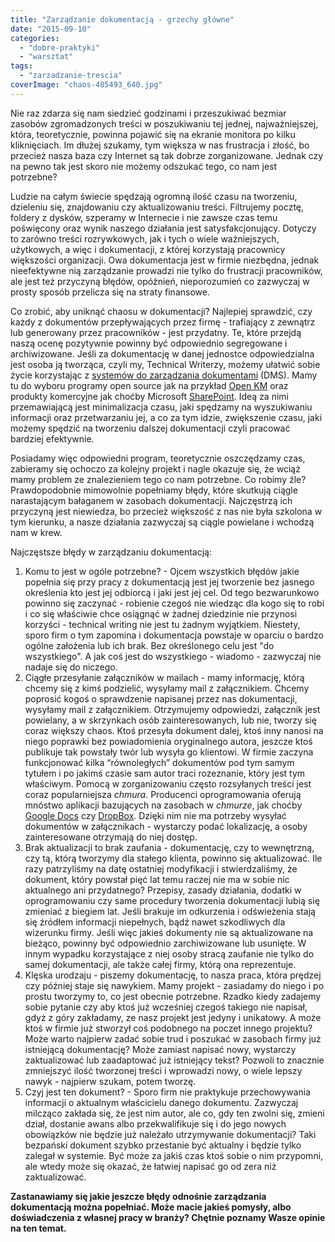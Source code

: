 ```yaml
---
title: "Zarządzanie dokumentacją - grzechy główne"
date: "2015-09-10"
categories: 
  - "dobre-praktyki"
  - "warsztat"
tags: 
  - "zarzadzanie-trescia"
coverImage: "chaos-485493_640.jpg"
---
```


Nie raz zdarza się nam siedzieć godzinami i przeszukiwać bezmiar zasobów zgromadzonych treści w poszukiwaniu tej jednej, najważniejszej, która, teoretycznie, powinna pojawić się na ekranie monitora po kilku kliknięciach. Im dłużej szukamy, tym większa w nas frustracja i złość, bo przecież nasza baza czy Internet są tak dobrze zorganizowane. Jednak czy na pewno tak jest skoro nie możemy odszukać tego, co nam jest potrzebne?

Ludzie na całym świecie spędzają ogromną ilość czasu na tworzeniu, dzieleniu się, znajdowaniu czy aktualizowaniu treści. Filtrujemy pocztę, foldery z dysków, szperamy w Internecie i nie zawsze czas temu poświęcony oraz wynik naszego działania jest satysfakcjonujący. Dotyczy to zarówno treści rozrywkowych, jak i tych o wiele ważniejszych, użytkowych, a więc i dokumentacji, z której korzystają pracownicy większości organizacji. Owa dokumentacja jest w firmie niezbędna, jednak nieefektywne nią zarządzanie prowadzi nie tylko do frustracji pracowników, ale jest też przyczyną błędów, opóźnień, nieporozumień co zazwyczaj w prosty sposób przelicza się na straty finansowe.

Co zrobić, aby uniknąć chaosu w dokumentacji? Najlepiej sprawdzić, czy każdy z dokumentów przepływających przez firmę - trafiający z zewnątrz lub generowany przez pracowników - jest przydatny. Te, które przejdą naszą ocenę pozytywnie powinny być odpowiednio segregowane i archiwizowane. Jeśli za dokumentację w danej jednostce odpowiedzialna jest osoba ją tworząca, czyli my, Technical Writerzy, możemy ułatwić sobie życie korzystając z [systemów do zarządzania dokumentami](https://pl.wikipedia.org/wiki/System_zarz%C4%85dzania_dokumentami "DMS") (DMS). Mamy tu do wyboru programy open source jak na przykład [Open KM](http://www.openkm.com/en/ "Open KM") oraz produkty komercyjne jak choćby Microsoft [SharePoint](https://products.office.com/pl-pl/SharePoint/collaboration "SharePoint"). Ideą za nimi przemawiającą jest minimalizacja czasu, jaki spędzamy na wyszukiwaniu informacji oraz przetwarzaniu jej, a co za tym idzie, zwiększenie czasu, jaki możemy spędzić na tworzeniu dalszej dokumentacji czyli pracować bardziej efektywnie.

Posiadamy więc odpowiedni program, teoretycznie oszczędzamy czas, zabieramy się ochoczo za kolejny projekt i nagle okazuje się, że wciąż mamy problem ze znalezieniem tego co nam potrzebne. Co robimy źle? Prawdopodobnie mimowolnie popełniamy błędy, które skutkują ciągle narastającym bałaganem w zasobach dokumentacji. Najczęstrzą ich przyczyną jest niewiedza, bo przecież większość z nas nie była szkolona w tym kierunku, a nasze działania zazwyczaj są ciągle powielane i wchodzą nam w krew.

Najczęstsze błędy w zarządzaniu dokumentacją:

1. Komu to jest w ogóle potrzebne? - Ojcem wszystkich błędów jakie popełnia się przy pracy z dokumentacją jest jej tworzenie bez jasnego określenia kto jest jej odbiorcą i jaki jest jej cel. Od tego bezwarunkowo powinno się zaczynać - robienie czegoś nie wiedząc dla kogo się to robi i co się właściwie chce osiągnąć w żadnej dziedzinie nie przynosi korzyści - technical writing nie jest tu żadnym wyjątkiem. Niestety, sporo firm o tym zapomina i dokumentacja powstaje w oparciu o bardzo ogólne założenia lub ich brak. Bez określonego celu jest "do wszystkiego". A jak coś jest do wszystkiego - wiadomo - zazwyczaj nie nadaje się do niczego.
2. Ciągłe przesyłanie załączników w mailach - mamy informację, którą chcemy się z kimś podzielić, wysyłamy mail z załącznikiem. Chcemy poprosić kogoś o sprawdzenie napisanej przez nas dokumentacji, wysyłamy mail z załącznikiem. Otrzymujemy odpowiedzi, załącznik jest powielany, a w skrzynkach osób zainteresowanych, lub nie, tworzy się coraz większy chaos. Ktoś przesyła dokument dalej, ktoś inny nanosi na niego poprawki bez powiadomienia oryginalnego autora, jeszcze ktoś publikuje tak powstały twór lub wysyła go klientowi. W firmie zaczyna funkcjonować kilka “równoległych” dokumentów pod tym samym tytułem i po jakimś czasie sam autor traci rozeznanie, który jest tym właściwym. Pomocą w zorganizowaniu często rozsyłanych treści jest coraz popularniejsza _chmura._ Producenci oprogramowania oferują mnóstwo aplikacji bazujących na zasobach w _chmurze_, jak choćby [Google Docs](https://www.google.pl/intl/pl/docs/about/ "Google Docs") czy [DropBox](https://www.dropbox.com/ "Dropbox"). Dzięki nim nie ma potrzeby wysyłać dokumentów w załącznikach - wystarczy podać lokalizację, a osoby zainteresowane otrzymają do niej dostęp.
3. Brak aktualizacji to brak zaufania - dokumentację, czy to wewnętrzną, czy tą, którą tworzymy dla stałego klienta, powinno się aktualizować. Ile razy patrzyliśmy na datę ostatniej modyfikacji i stwierdzaliśmy, że dokument, który powstał pięć lat temu raczej nie ma w sobie nic aktualnego ani przydatnego? Przepisy, zasady działania, dodatki w oprogramowaniu czy same procedury tworzenia dokumentacji lubią się zmieniać z biegiem lat. Jeśli brakuje im odkurzenia i odświeżenia stają się źródłem informacji niepełnych, bądź nawet szkodliwych dla wizerunku firmy. Jeśli więc jakieś dokumenty nie są aktualizowane na bieżąco, powinny być odpowiednio zarchiwizowane lub usunięte. W innym wypadku korzystające z niej osoby stracą zaufanie nie tylko do samej dokumentacji, ale także całej firmy, którą ona reprezentuje.
4. Klęska urodzaju - piszemy dokumentację, to nasza praca, która prędzej czy później staje się nawykiem. Mamy projekt - zasiadamy do niego i po prostu tworzymy to, co jest obecnie potrzebne. Rzadko kiedy zadajemy sobie pytanie czy aby ktoś już wcześniej czegoś takiego nie napisał, gdyż z góry zakładamy, ze nasz projekt jest jedyny i unikatowy. A może ktoś w firmie już stworzył coś podobnego na poczet innego projektu? Może warto najpierw zadać sobie trud i poszukać w zasobach firmy już istniejącą dokumentację? Może zamiast napisać nowy, wystarczy zaktualizować lub zaadaptować już istniejący tekst? Pozwoli to znacznie zmniejszyć ilość tworzonej treści i wprowadzi nowy, o wiele lepszy nawyk - najpierw szukam, potem tworzę.
5. Czyj jest ten dokument? - Sporo firm nie praktykuje przechowywania informacji o aktualnym właścicielu danego dokumentu. Zazwyczaj milcząco zakłada się, że jest nim autor, ale co, gdy ten zwolni się, zmieni dział, dostanie awans albo przekwalifikuje się i do jego nowych obowiązków nie będzie już należało utrzymywanie dokumentacji? Taki bezpański dokument szybko przestanie być aktualny i będzie tylko zalegał w systemie. Być może za jakiś czas ktoś sobie o nim przypomni, ale wtedy może się okazać, że łatwiej napisać go od zera niż zaktualizować.

**Zastanawiamy się jakie jeszcze błędy odnośnie zarządzania dokumentacją można popełniać. Może macie jakieś pomysły, albo doświadczenia z własnej pracy w branży? Chętnie poznamy Wasze opinie na ten temat.**
